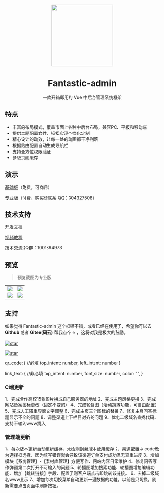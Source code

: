 <p align="center">
    <img src="https://hooray.gitee.io/fantastic-admin/logo.png" width="200" height="200" />
</p>

<h1 align="center">Fantastic-admin</h1>

<p align="center">一款开箱即用的 Vue 中后台管理系统框架</p>

## 特点

- 丰富的布局模式，覆盖市面上各种中后台布局，兼容PC、平板和移动端
- 提供主题配置文件，轻松实现个性化定制
- 精心设计的动效，让每一处的动画都干净利落
- 根据路由配置自动生成导航栏
- 支持全方位权限验证
- 多级页面缓存

## 演示

[基础版](https://hooray.gitee.io/fantastic-admin/basic)（免费，可商用）

[专业版](https://hooray.gitee.io/fantastic-admin/pro)（付费，购买请联系 QQ：304327508）

## 技术支持

[开发文档](https://hooray.gitee.io/fantastic-admin)

[视频教程](https://space.bilibili.com/3079082/channel/detail?cid=156985)

技术交流QQ群：1001394973

## 预览

> 预览截图为专业版

<table>
    <tr>
        <td><img src="https://hooray.gitee.io/fantastic-admin/preview1.png" /></td>
        <td><img src="https://hooray.gitee.io/fantastic-admin/preview2.png" /></td>
    </tr>
    <tr>
        <td><img src="https://hooray.gitee.io/fantastic-admin/preview3.png" /></td>
        <td><img src="https://hooray.gitee.io/fantastic-admin/preview4.png" /></td>
    </tr>
</table>

## 支持

如果觉得 Fantastic-admin 这个框架不错，或者已经在使用了，希望你可以去 **Github** 或者 **Gitee(码云)** 帮我点个 ⭐ ，这将对我是极大的鼓励。

[![star](https://img.shields.io/github/stars/hooray/fantastic-admin?style=social)](https://github.com/hooray/fantastic-admin/stargazers)

[![star](https://gitee.com/hooray/fantastic-admin/badge/star.svg?theme=dark)](https://gitee.com/hooray/fantastic-admin/stargazers)


qr_code: {   //必填
    top_intent: number,
    left_intent: number
}

link_text: {   //非必填
    top_intent: number,
    font_size: number,
    color: "",
}





### C端更新
1、完成合作高校15张图片换成自己服务器的地址
2、完成主题风格更换
3、完成网站备案图标更改（固定不变的）
4、完成轮播图（活动跳转功能，可自由配置）
5、完成人工降重界面文字调整
6、完成主页三个图标的替换
7、修复主页问答标题显示不全的问题
8、调整渠道上下栏目对齐的问题
9、优化二级域名查找代码、支持不输入www跳入

### 管理端更新
1、每次版本更新自动更新缓存、未检测到新版本使用缓存
2、渠道配置中 code改为选择框选择、因为填写错误就会导致该渠道订单支付成功但无查重进度
3、增加模块【系统管理】-【素材库管理】方便写作、网站内容日常维护
4、修复问答写作弹窗第二次打开不可输入的问题
5、轮播图增加搜索功能、轮播图增加编辑功能、增加【跳转链接】字段、配置了则客户端点击即跳转该链接。
6、去掉二级域名www显示
7、增加每次切换菜单自动更新一遍数据的功能。以前是只切换，刷新需要点击页面中刷新按钮。
